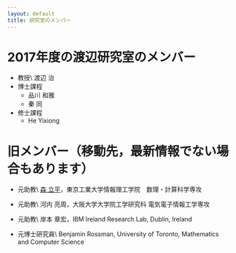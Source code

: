 ```yaml
---
layout: default
title: 研究室のメンバー
---
```


# 2017年度の渡辺研究室のメンバー

* 教授\\
  渡辺 治
* 博士課程
  * 品川 和雅
  * 秦 同
* 修士課程
  * He Yixiong

# 旧メンバー（移動先，最新情報でない場合もあります）

* 元助教\\
  [森 立平](http://q.c.titech.ac.jp/mori/)，東京工業大学情報理工学院　数理・計算科学専攻

* 元助教\\
  河内 亮周，大阪大学大学院工学研究科 電気電子情報工学専攻

* 元助教\\
  岸本 章宏，IBM Ireland Research Lab, Dublin, Ireland

* 元博士研究員\\
  Benjamin Rossman, University of Toronto, Mathematics and Computer Science
